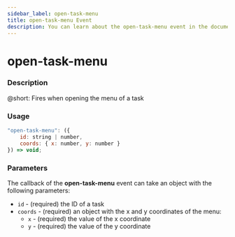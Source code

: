 ```yaml
---
sidebar_label: open-task-menu
title: open-task-menu Event
description: You can learn about the open-task-menu event in the documentation of the DHTMLX JavaScript To Do List library. Browse developer guides and API reference, try out code examples and live demos, and download a free 30-day evaluation version of DHTMLX To Do List.
---
```


# open-task-menu

### Description

@short: Fires when opening the menu of a task

### Usage

~~~js
"open-task-menu": ({
    id: string | number,
    coords: { x: number, y: number }
}) => void;
~~~

### Parameters

The callback of the **open-task-menu** event can take an object with the following parameters:

- `id` - (required) the ID of a task
- `coords` - (required) an object with the x and y coordinates of the menu:
    - `x` - (required) the value of the x coordinate
    - `y` - (required) the value of the y coordinate